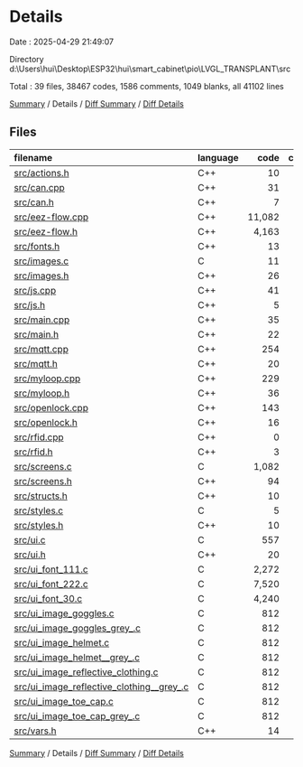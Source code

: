 # Details

Date : 2025-04-29 21:49:07

Directory d:\\Users\\hui\\Desktop\\ESP32\\hui\\smart_cabinet\\pio\\LVGL_TRANSPLANT\\src

Total : 39 files,  38467 codes, 1586 comments, 1049 blanks, all 41102 lines

[Summary](results.md) / Details / [Diff Summary](diff.md) / [Diff Details](diff-details.md)

## Files
| filename | language | code | comment | blank | total |
| :--- | :--- | ---: | ---: | ---: | ---: |
| [src/actions.h](/src/actions.h) | C++ | 10 | 0 | 6 | 16 |
| [src/can.cpp](/src/can.cpp) | C++ | 31 | 27 | 11 | 69 |
| [src/can.h](/src/can.h) | C++ | 7 | 0 | 5 | 12 |
| [src/eez-flow.cpp](/src/eez-flow.cpp) | C++ | 11,082 | 166 | 1 | 11,249 |
| [src/eez-flow.h](/src/eez-flow.h) | C++ | 4,163 | 399 | 238 | 4,800 |
| [src/fonts.h](/src/fonts.h) | C++ | 13 | 0 | 6 | 19 |
| [src/images.c](/src/images.c) | C | 11 | 0 | 2 | 13 |
| [src/images.h](/src/images.h) | C++ | 26 | 0 | 8 | 34 |
| [src/js.cpp](/src/js.cpp) | C++ | 41 | 16 | 9 | 66 |
| [src/js.h](/src/js.h) | C++ | 5 | 0 | 3 | 8 |
| [src/main.cpp](/src/main.cpp) | C++ | 35 | 10 | 16 | 61 |
| [src/main.h](/src/main.h) | C++ | 22 | 10 | 10 | 42 |
| [src/mqtt.cpp](/src/mqtt.cpp) | C++ | 254 | 122 | 63 | 439 |
| [src/mqtt.h](/src/mqtt.h) | C++ | 20 | 3 | 5 | 28 |
| [src/myloop.cpp](/src/myloop.cpp) | C++ | 229 | 125 | 42 | 396 |
| [src/myloop.h](/src/myloop.h) | C++ | 36 | 0 | 10 | 46 |
| [src/openlock.cpp](/src/openlock.cpp) | C++ | 143 | 71 | 25 | 239 |
| [src/openlock.h](/src/openlock.h) | C++ | 16 | 2 | 4 | 22 |
| [src/rfid.cpp](/src/rfid.cpp) | C++ | 0 | 138 | 26 | 164 |
| [src/rfid.h](/src/rfid.h) | C++ | 3 | 0 | 2 | 5 |
| [src/screens.c](/src/screens.c) | C | 1,082 | 67 | 21 | 1,170 |
| [src/screens.h](/src/screens.h) | C++ | 94 | 0 | 12 | 106 |
| [src/structs.h](/src/structs.h) | C++ | 10 | 0 | 13 | 23 |
| [src/styles.c](/src/styles.c) | C | 5 | 0 | 4 | 9 |
| [src/styles.h](/src/styles.h) | C++ | 10 | 0 | 6 | 16 |
| [src/ui.c](/src/ui.c) | C | 557 | 1 | 17 | 575 |
| [src/ui.h](/src/ui.h) | C++ | 20 | 0 | 11 | 31 |
| [src/ui_font_111.c](/src/ui_font_111.c) | C | 2,272 | 138 | 139 | 2,549 |
| [src/ui_font_222.c](/src/ui_font_222.c) | C | 7,520 | 126 | 127 | 7,773 |
| [src/ui_font_30.c](/src/ui_font_30.c) | C | 4,240 | 138 | 139 | 4,517 |
| [src/ui_image_goggles.c](/src/ui_image_goggles.c) | C | 812 | 3 | 7 | 822 |
| [src/ui_image_goggles_grey_.c](/src/ui_image_goggles_grey_.c) | C | 812 | 3 | 7 | 822 |
| [src/ui_image_helmet.c](/src/ui_image_helmet.c) | C | 812 | 3 | 7 | 822 |
| [src/ui_image_helmet__grey_.c](/src/ui_image_helmet__grey_.c) | C | 812 | 3 | 7 | 822 |
| [src/ui_image_reflective_clothing.c](/src/ui_image_reflective_clothing.c) | C | 812 | 3 | 7 | 822 |
| [src/ui_image_reflective_clothing__grey_.c](/src/ui_image_reflective_clothing__grey_.c) | C | 812 | 3 | 7 | 822 |
| [src/ui_image_toe_cap.c](/src/ui_image_toe_cap.c) | C | 812 | 3 | 7 | 822 |
| [src/ui_image_toe_cap_grey_.c](/src/ui_image_toe_cap_grey_.c) | C | 812 | 3 | 7 | 822 |
| [src/vars.h](/src/vars.h) | C++ | 14 | 3 | 12 | 29 |

[Summary](results.md) / Details / [Diff Summary](diff.md) / [Diff Details](diff-details.md)